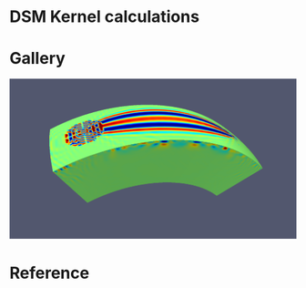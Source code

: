 DSM Kernel calculations
=======================

# Gallery
![3D visualization of a kernel](util/kernel1.png)

# Reference
